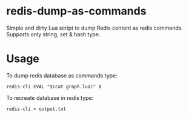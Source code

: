 # redis-dump-as-commands
Simple and dirty Lua script to dump Redis content as redis commands. Supports only string, set &amp; hash type.

# Usage

To dump redis database as commands type:

```
redis-cli EVAL "$(cat graph.lua)" 0
```

To recreate database in redis type:

```
redis-cli < output.txt
```
 
